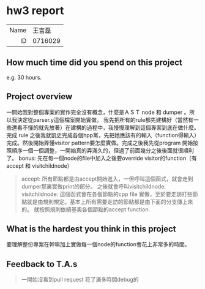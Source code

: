 # hw3 report

|||
|-:|:-|
|Name|王吉磊|
|ID|0716029|

## How much time did you spend on this project

e.g. 30 hours.

## Project overview

一開始我對整個專案的實作完全沒有概念，什麼是ＡＳＴ node 和 dumper 。所以我決定從parser.y這個檔案開始實做。
我先把所有的rule都先建構好（當然有一些還看不懂的就先放著）在建構的過程中，我慢慢理解到這個專案到底在做什麼。完成 rule 之後我就凱史完成各個hpp黨，先把她應該有的輸入（function得輸入）完成。然後開始弄懂visitor pattern要怎麼實做。完成之後我先從program 開始按照順序一個一個調整，一開始真的弄滿久的，但過了前面幾分之後後面就很順利了。
bonus: 
先在每一個node的file中加入之後要override visitor的function（有accept 和 visitchildnode）
> accept:
所有節點都是由accept開始進入，一但呼叫這個函式，就會走到dumper那裏實做print的部分。
之後就會呼叫visitchildnode.
> visitchildnode:
這個函式會在各個節點的cpp file 實做，至於要走訪打些節點就是由規則規定。基本上所有需要走訪的節點都是由下面的分支傳上來的。
就按照規則依續基奧各個節點的accept function. 

## What is the hardest you think in this project

要理解整份專案在幹嘛加上實做每一個node的function會花上非常多的時間。

## Feedback to T.A.s

> 一開始沒看到pull request 花了滿多時間debug的

